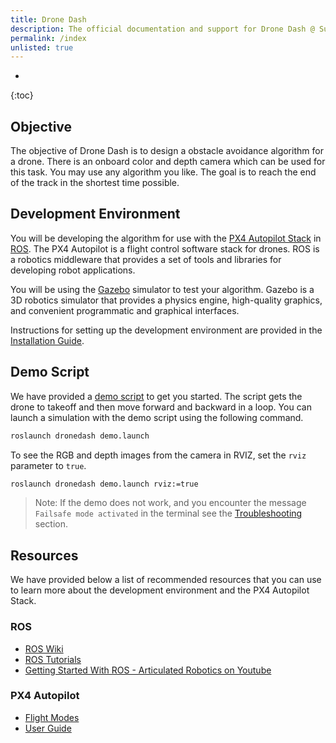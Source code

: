 ```yaml
---
title: Drone Dash
description: The official documentation and support for Drone Dash @ Summer of Innovation 2023, IIT Dharwad.
permalink: /index
unlisted: true
---
```

* 
{:toc}

## Objective
The objective of Drone Dash is to design a obstacle avoidance algorithm for a drone. There is an onboard color and depth camera which can be used for this task. You may use any algorithm you like. The goal is to reach the end of the track in the shortest time possible.

## Development Environment
You will be developing the algorithm for use with the [PX4 Autopilot Stack](https://px4.io/) in [ROS](https://www.ros.org/). The PX4 Autopilot is a flight control software stack for drones. ROS is a robotics middleware that provides a set of tools and libraries for developing robot applications.

You will be using the [Gazebo](https://classic.gazebosim.org/) simulator to test your algorithm. Gazebo is a 3D robotics simulator that provides a physics engine, high-quality graphics, and convenient programmatic and graphical interfaces.

Instructions for setting up the development environment are provided in the [Installation Guide](./docs/Noetic/Installation.md).

## Demo Script
We have provided a [demo script](./scripts/demo_node.py) to get you started. The script gets the drone to takeoff and then move forward and backward in a loop. You can launch a simulation with the demo script using the following command.
```bash
roslaunch dronedash demo.launch
```

To see the RGB and depth images from the camera in RVIZ, set the `rviz` parameter to `true`.
```bash
roslaunch dronedash demo.launch rviz:=true
```

> Note: If the demo does not work, and you encounter the message `Failsafe mode activated` in the terminal see the [Troubleshooting](./docs/Troubleshooting#failsafe-mode-activated) section.

## Resources
We have provided below a list of recommended resources that you can use to learn more about the development environment and the PX4 Autopilot Stack.

### ROS
* [ROS Wiki](https://wiki.ros.org/)
* [ROS Tutorials](https://wiki.ros.org/ROS/Tutorials)
* [Getting Started With ROS - Articulated Robotics on Youtube](https://youtube.com/playlist?list=PLunhqkrRNRhYYCaSTVP-qJnyUPkTxJnBt)

### PX4 Autopilot
* [Flight Modes](https://docs.px4.io/v1.13/en/flight_modes#multicopter)
* [User Guide](https://docs.px4.io/v1.13/en/ros/ros1.html)
